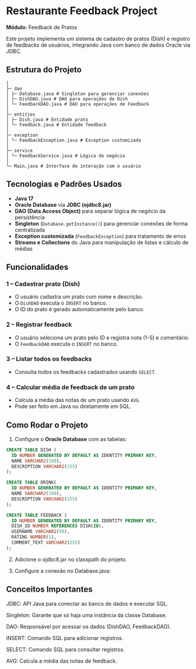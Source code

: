 # Restaurante Feedback Project

**Módulo:** Feedback de Pratos

Este projeto implementa um sistema de cadastro de pratos (Dish) e registro de feedbacks de usuários, integrando Java com banco de dados Oracle via JDBC.  

## Estrutura do Projeto
```com.restaurante.feedback
│
├─ dao
│ ├─ Database.java # Singleton para gerenciar conexões
│ ├─ DishDAO.java # DAO para operações de Dish
│ └─ FeedbackDAO.java # DAO para operações de Feedback
│
├─ entities
│ ├─ Dish.java # Entidade prato
│ └─ Feedback.java # Entidade feedback
│
├─ exception
│ └─ FeedbackException.java # Exception customizada
│
├─ service
│ └─ FeedbackService.java # Lógica de negócio
│
└─ Main.java # Interface de interação com o usuário
```


## Tecnologias e Padrões Usados

- **Java 17**  
- **Oracle Database** via **JDBC (ojdbc8.jar)**  
- **DAO (Data Access Object)** para separar lógica de negócio da persistência  
- **Singleton** (`Database.getInstance()`) para gerenciar conexões de forma centralizada  
- **Exception customizada** (`FeedbackException`) para tratamento de erros  
- **Streams e Collections** do Java para manipulação de listas e cálculo de médias  

## Funcionalidades

### 1 – Cadastrar prato (Dish)  
- O usuário cadastra um prato com nome e descrição.  
- O `DishDAO` executa o `INSERT` no banco.  
- O ID do prato é gerado automaticamente pelo banco.  

### 2 – Registrar feedback  
- O usuário seleciona um prato pelo ID e registra nota (1-5) e comentário.  
- O `FeedbackDAO` executa o `INSERT` no banco.  

### 3 – Listar todos os feedbacks  
- Consulta todos os feedbacks cadastrados usando `SELECT`.  

### 4 – Calcular média de feedback de um prato  
- Calcula a média das notas de um prato usando `AVG`.  
- Pode ser feito em Java ou diretamente em SQL.  

## Como Rodar o Projeto

1. Configure o **Oracle Database** com as tabelas:  

```sql
CREATE TABLE DISH (
  ID NUMBER GENERATED BY DEFAULT AS IDENTITY PRIMARY KEY,
  NAME VARCHAR2(100),
  DESCRIPTION VARCHAR2(255)
);

CREATE TABLE DRINK(
  ID NUMBER GENERATED BY DEFAULT AS IDENTITY PRIMARY KEY,
  NAME VARCHAR2(100),
  DESCRIPTION VARCHAR2(255)
);

CREATE TABLE FEEDBACK (
  ID NUMBER GENERATED BY DEFAULT AS IDENTITY PRIMARY KEY,
  DISH_ID NUMBER REFERENCES DISH(ID),
  USERNAME VARCHAR2(50),
  RATING NUMBER(1),
  COMMENT_TEXT VARCHAR2(255)
);
```

2. Adicione o ojdbc8.jar no classpath do projeto.

3. Configure a conexão no Database.java:


## Conceitos Importantes

JDBC: API Java para conectar ao banco de dados e executar SQL.

Singleton: Garante que só haja uma instância da classe Database.

DAO: Responsável por acessar os dados (DishDAO, FeedbackDAO).

INSERT: Comando SQL para adicionar registros.

SELECT: Comando SQL para consultar registros.

AVG: Calcula a média das notas de feedback.
